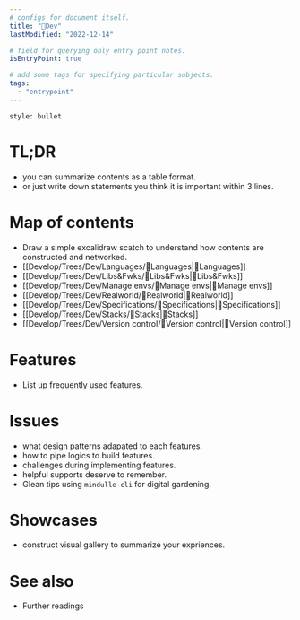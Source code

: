 ```yaml
---
# configs for document itself.
title: "🎉Dev"
lastModified: "2022-12-14"

# field for querying only entry point notes.
isEntryPoint: true

# add some tags for specifying particular subjects.
tags:
  - "entrypoint"
---
```

```toc
style: bullet
```

# TL;DR
- you can summarize contents as a table format.
- or just write down statements you think it is important within 3 lines.


# Map of contents
- Draw a simple excalidraw scatch to understand how contents are constructed and networked.
- [[Develop/Trees/Dev/Languages/🎉Languages|🎉Languages]]
- [[Develop/Trees/Dev/Libs&Fwks/🎉Libs&Fwks|🎉Libs&Fwks]]
- [[Develop/Trees/Dev/Manage envs/🎉Manage envs|🎉Manage envs]]
- [[Develop/Trees/Dev/Realworld/🎉Realworld|🎉Realworld]]
- [[Develop/Trees/Dev/Specifications/🎉Specifications|🎉Specifications]]
- [[Develop/Trees/Dev/Stacks/🎉Stacks|🎉Stacks]]
- [[Develop/Trees/Dev/Version control/🎉Version control|🎉Version control]]

# Features
- List up frequently used features.

# Issues
- what design patterns adapated to each features.
- how to pipe logics to build features.
- challenges during implementing features.
- helpful supports deserve to remember.
- Glean tips using `mindulle-cli` for digital gardening.

# Showcases
- construct visual gallery to summarize your expriences.

# See also
- Further readings
